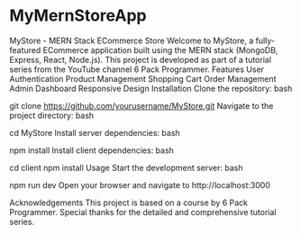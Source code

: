 # MyMernStoreApp
MyStore - MERN Stack ECommerce Store Welcome to MyStore, a fully-featured ECommerce application built using the MERN stack (MongoDB, Express, React, Node.js). This project is developed as part of a tutorial series from the YouTube channel 6 Pack Programmer.
Features
User Authentication
Product Management
Shopping Cart
Order Management
Admin Dashboard
Responsive Design
Installation
Clone the repository:
bash

git clone https://github.com/yourusername/MyStore.git
Navigate to the project directory:
bash

cd MyStore
Install server dependencies:
bash

npm install
Install client dependencies:
bash

cd client
npm install
Usage
Start the development server:
bash

npm run dev
Open your browser and navigate to http://localhost:3000

Acknowledgements
This project is based on a course by 6 Pack Programmer. Special thanks for the detailed and comprehensive tutorial series.
